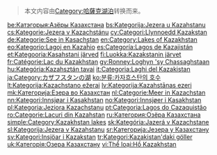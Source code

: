 > 本文内容由[Category:哈薩克湖泊](https://zh.wikipedia.org/wiki/Category:哈薩克湖泊)转换而来。


[be:Катэгорыя:Азёры Казахстана](https://zh.wikipedia.org/wiki/be:Катэгорыя:Азёры_Казахстана "wikilink") [bs:Kategorija:Jezera u Kazahstanu](https://zh.wikipedia.org/wiki/bs:Kategorija:Jezera_u_Kazahstanu "wikilink") [cs:Kategorie:Jezera v Kazachstánu](https://zh.wikipedia.org/wiki/cs:Kategorie:Jezera_v_Kazachstánu "wikilink") [cy:Categori:Llynnoedd Kazakstan](https://zh.wikipedia.org/wiki/cy:Categori:Llynnoedd_Kazakstan "wikilink") [de:Kategorie:See in Kasachstan](https://zh.wikipedia.org/wiki/de:Kategorie:See_in_Kasachstan "wikilink") [en:Category:Lakes of Kazakhstan](https://zh.wikipedia.org/wiki/en:Category:Lakes_of_Kazakhstan "wikilink") [eo:Kategorio:Lagoj en Kazaĥio](https://zh.wikipedia.org/wiki/eo:Kategorio:Lagoj_en_Kazaĥio "wikilink") [es:Categoría:Lagos de Kazajistán](https://zh.wikipedia.org/wiki/es:Categoría:Lagos_de_Kazajistán "wikilink") [et:Kategooria:Kasahstani järved](https://zh.wikipedia.org/wiki/et:Kategooria:Kasahstani_järved "wikilink") [fi:Luokka:Kazakstanin järvet](https://zh.wikipedia.org/wiki/fi:Luokka:Kazakstanin_järvet "wikilink") [fr:Catégorie:Lac du Kazakhstan](https://zh.wikipedia.org/wiki/fr:Catégorie:Lac_du_Kazakhstan "wikilink") [gv:Ronney:Loghyn 'sy Chassaghstaan](https://zh.wikipedia.org/wiki/gv:Ronney:Loghyn_'sy_Chassaghstaan "wikilink") [hu:Kategória:Kazahsztán tavai](https://zh.wikipedia.org/wiki/hu:Kategória:Kazahsztán_tavai "wikilink") [it:Categoria:Laghi del Kazakistan](https://zh.wikipedia.org/wiki/it:Categoria:Laghi_del_Kazakistan "wikilink") [ja:Category:カザフスタンの湖](https://zh.wikipedia.org/wiki/ja:Category:カザフスタンの湖 "wikilink") [ko:분류:카자흐스탄의 호수](https://zh.wikipedia.org/wiki/ko:분류:카자흐스탄의_호수 "wikilink") [lt:Kategorija:Kazachstano ežerai](https://zh.wikipedia.org/wiki/lt:Kategorija:Kazachstano_ežerai "wikilink") [lv:Kategorija:Kazahstānas ezeri](https://zh.wikipedia.org/wiki/lv:Kategorija:Kazahstānas_ezeri "wikilink") [mk:Категорија:Езера во Казахстан](https://zh.wikipedia.org/wiki/mk:Категорија:Езера_во_Казахстан "wikilink") [nl:Categorie:Meer in Kazachstan](https://zh.wikipedia.org/wiki/nl:Categorie:Meer_in_Kazachstan "wikilink") [nn:Kategori:Innsjøar i Kasakhstan](https://zh.wikipedia.org/wiki/nn:Kategori:Innsjøar_i_Kasakhstan "wikilink") [no:Kategori:Innsjøer i Kasakhstan](https://zh.wikipedia.org/wiki/no:Kategori:Innsjøer_i_Kasakhstan "wikilink") [pl:Kategoria:Jeziora Kazachstanu](https://zh.wikipedia.org/wiki/pl:Kategoria:Jeziora_Kazachstanu "wikilink") [pt:Categoria:Lagos do Cazaquistão](https://zh.wikipedia.org/wiki/pt:Categoria:Lagos_do_Cazaquistão "wikilink") [ro:Categorie:Lacuri din Kazahstan](https://zh.wikipedia.org/wiki/ro:Categorie:Lacuri_din_Kazahstan "wikilink") [ru:Категория:Озёра Казахстана](https://zh.wikipedia.org/wiki/ru:Категория:Озёра_Казахстана "wikilink") [simple:Category:Kazakhstan lakes](https://zh.wikipedia.org/wiki/simple:Category:Kazakhstan_lakes "wikilink") [sk:Kategória:Jazerá v Kazachstane](https://zh.wikipedia.org/wiki/sk:Kategória:Jazerá_v_Kazachstane "wikilink") [sl:Kategorija:Jezera v Kazahstanu](https://zh.wikipedia.org/wiki/sl:Kategorija:Jezera_v_Kazahstanu "wikilink") [sr:Категорија:Језера у Казахстану](https://zh.wikipedia.org/wiki/sr:Категорија:Језера_у_Казахстану "wikilink") [sv:Kategori:Insjöar i Kazakstan](https://zh.wikipedia.org/wiki/sv:Kategori:Insjöar_i_Kazakstan "wikilink") [tr:Kategori:Kazakistan'daki göller](https://zh.wikipedia.org/wiki/tr:Kategori:Kazakistan'daki_göller "wikilink") [uk:Категорія:Озера Казахстану](https://zh.wikipedia.org/wiki/uk:Категорія:Озера_Казахстану "wikilink") [vi:Thể loại:Hồ Kazakhstan](https://zh.wikipedia.org/wiki/vi:Thể_loại:Hồ_Kazakhstan "wikilink")